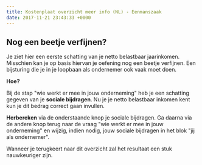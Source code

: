 ```yaml
---
title: Kostenplaat overzicht meer info (NL) - Eenmanszaak
date: 2017-11-21 23:43:33 +0000
---
```

## Nog een beetje verfijnen?

Je ziet hier een eerste schatting van je netto belastbaar jaarinkomen. Misschien kan je op basis hiervan je oefening nog een beetje verfijnen. Een bijsturing die je in je loopbaan als ondernemer ook vaak moet doen.

**Hoe?**

Bij de stap "wie werkt er mee in jouw onderneming" heb je een schatting gegeven van je **sociale bijdragen**. Nu je je netto belastbaar inkomen kent kun je dit bedrag correct gaan invullen.

**Herbereken** via de onderstaande knop je sociale bijdragen. Ga daarna via de andere knop terug naar de vraag "wie werkt er mee in jouw onderneming" en wijzig, indien nodig, jouw sociale bijdragen in het blok "jij als ondernemer".

Wanneer je terugkeert naar dit overzicht zal het resultaat een stuk nauwkeuriger zijn.